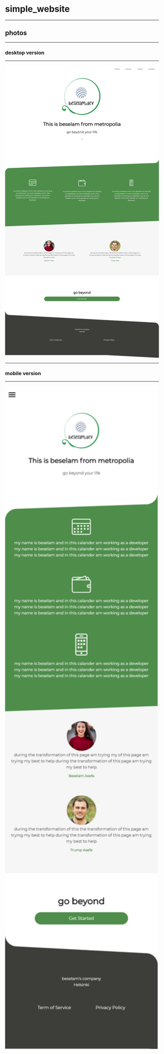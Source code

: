 # simple_website
------------------
## photos

---------------------

### desktop version 

-------------------

<img src="images/desktop_v.png" width="800">  

-----------------------

### mobile version 

-------------------

<img src="images/mobile_v.png" width="500">  
